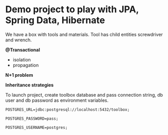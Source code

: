 # Demo project to play with JPA, Spring Data, Hibernate

We have a box with tools and materials. Tool has child entities screwdriver and wrench.

**@Transactional**
* isolation
* propagation

**N+1 problem**

**Inheritance strategies**

To launch project, create toolbox database and pass connection string, db user and db password as environment variables.

`POSTGRES_URL=jdbc:postgresql://localhost:5432/toolbox;`

`POSTGRES_PASSWORD=pass;`

`POSTGRES_USERNAME=postgres;`
